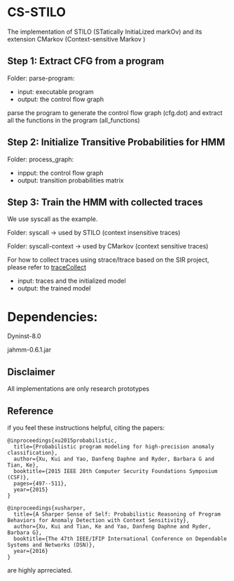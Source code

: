 # CS-STILO
The implementation of STILO (STatically InitiaLized markOv) and its extension CMarkov (Context-sensitive Markov )

## Step 1: Extract CFG from a program

Folder: parse-program:

- input: executable program
- output: the control flow graph 

parse the program to generate the control flow graph (cfg.dot) and extract all the functions in the program (all_functions)


## Step 2: Initialize Transitive Probabilities for HMM

Folder: process_graph:

- inpput: the control flow graph 
- output: transition probabilities matrix   


## Step 3: Train the HMM with collected traces
We use syscall as the example.

Folder: syscall -> used by STILO (context insensitive traces)

Folder: syscall-context -> used by CMarkov (context sensitive traces)

For how to collect traces using strace/ltrace based on the SIR project, please refer to 
[traceCollect](https://github.com/yaoGroupAnomaly/traceCollect)

 
- input: traces and the initialized model 
- output: the trained model


# Dependencies:

Dyninst-8.0

jahmm-0.6.1.jar


## Disclaimer
All implementations are only research prototypes

## Reference
if you feel these instructions helpful, citing the papers:

```
@inproceedings{xu2015probabilistic,
  title={Probabilistic program modeling for high-precision anomaly classification},
  author={Xu, Kui and Yao, Danfeng Daphne and Ryder, Barbara G and Tian, Ke},
  booktitle={2015 IEEE 28th Computer Security Foundations Symposium (CSF)},
  pages={497--511},
  year={2015}
}
```

```
@inproceedings{xusharper,
  title={A Sharper Sense of Self: Probabilistic Reasoning of Program Behaviors for Anomaly Detection with Context Sensitivity},
  author={Xu, Kui and Tian, Ke and Yao, Danfeng Daphne and Ryder, Barbara G},
  booktitle={The 47th IEEE/IFIP International Conference on Dependable Systems and Networks (DSN)},
  year={2016}
}
```
are highly aprreciated.
